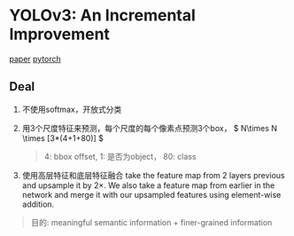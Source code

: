 # YOLOv3: An Incremental Improvement
[paper](https://pjreddie.com/media/files/papers/YOLOv3.pdf)
[pytorch](https://blog.paperspace.com/tag/series-yolo/)

## Deal
1. 不使用softmax，开放式分类
2. 用3个尺度特征来预测，每个尺度的每个像素点预测3个box，
   $ N\times N \times [3*(4+1+80)] $
   > 4: bbox offset, 1: 是否为object， 80: class

3. 使用高层特征和底层特征融合
take the feature map from 2 layers previous and upsample it by 2×. We also take a feature map from earlier in the network and merge it with our upsampled features using element-wise addition.
>目的: meaningful semantic information + finer-grained information
